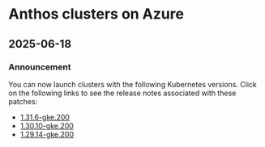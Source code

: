 # Anthos clusters on Azure

## 2025-06-18

### Announcement

You can now launch clusters with the following Kubernetes versions. Click on the following links to see the release notes associated with these patches:

* [1.31.6-gke.200](https://cloud.google.com/kubernetes-engine/multi-cloud/docs/azure/reference/supported-versions#1316-gke200)
* [1.30.10-gke.200](https://cloud.google.com/kubernetes-engine/multi-cloud/docs/azure/reference/supported-versions#13010-gke200)
* [1.29.14-gke.200](https://cloud.google.com/kubernetes-engine/multi-cloud/docs/azure/reference/supported-versions#12914-gke200)

